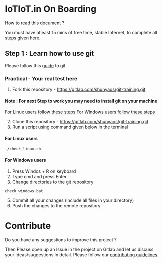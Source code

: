# IoTIoT.in On Boarding

How to read this document ? 

You must have atleast 15 mins of free time, stable Internet, to complete all steps given here.

## Step 1 : Learn how to use git 

Please follow this [guide](git_basics.md) to git

### Practical - Your real test here

1. Fork this repository - https://gitlab.com/shunyaos/git-training.git

#### Note : For next Step to work you may need to install git on your machine
For Linux users [follow these steps](https://www.atlassian.com/git/tutorials/install-git#linux)
For Windows users [follow these steps](https://www.atlassian.com/git/tutorials/install-git#windows)

2. Clone this repository - https://gitlab.com/shunyaos/git-training.git
3. Run a script using command given below in the terminal

#### For Linux users
```shell
./check_linux.sh
```
#### For Windows users
1. Press Windos + R on keyboard
2. Type cmd and press Enter
3. Change directories to the git repository
```shell
check_windows.bat
```
5. Commit all your changes (include all  files in your directory)
6. Push the changes to the remote repository


# Contribute
Do you have any suggestions to improve this project ? 

Then Please open up an Issue in the project on Gitlab and let us discuss your Ideas/suggestions in detail. Please follow our [contributing guidelines](CONTRIBUTING.md).
